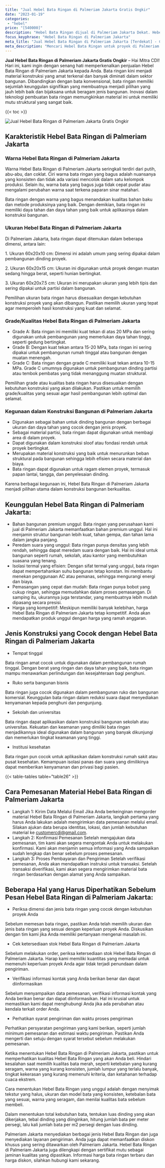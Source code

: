 ```yaml
---
title: "Jual Hebel Bata Ringan di Palmeriam Jakarta Gratis Ongkir"
date: "2023-01-19"
categories:
 - "hebel"
price: "[540000]"
description: "Hebel Bata Ringan dijual di Palmeriam Jakarta Dekat. Hebel Bata Ringan ini sering digunakan dalam proyek pembangunan sebagai bahan bangunan dinding yang kuat dan tahan lama. Silakan hubungi kami untuk informasi lebih lanjut."
focus_keyphrase: "Hebel Bata Ringan di Palmeriam Jakarta"
meta_title: "Jual Hebel Bata Ringan di Palmeriam Jakarta [Terdekat] - CDI"
meta_description: "Mencari Hebel Bata Ringan untuk proyek di Palmeriam Jakarta? Kami memiliki Hebel Bata Ringan berkualitas untuk material dinding. Raih penawaran terbaik sekarang."
---
```


**Jual Hebel Bata Ringan di Palmeriam Jakarta Gratis Ongkir** – Hai Mitra CDI! Hari ini, kami ingin dengan senang hati memperkenalkan penjualan Hebel Bata Ringan di Palmeriam Jakarta kepada Anda. Bata ringan kini menjadi material konstruksi yang amat terkenal dan banyak diminati dalam sektor bangunan. Dibandingkan dengan bata konvensional, bata ringan memiliki sejumlah keunggulan signifikan yang membuatnya menjadi pilihan yang jauh lebih baik dan bijaksana untuk beragam jenis bangunan. Inovasi dalam teknologi pembuatan bata ringan memungkinkan material ini untuk memiliki mutu struktural yang sangat baik.

{{< toc >}}

![Jual Hebel Bata Ringan di Palmeriam Jakarta Gratis Ongkir](/images/hebel/hebel-bataringan-24.jpg)

## Karakteristik Hebel Bata Ringan di Palmeriam Jakarta

### Warna Hebel Bata Ringan di Palmeriam Jakarta

Warna Hebel Bata Ringan di Palmeriam Jakarta seringkali terdiri dari putih, abu-abu, dan coklat. Ciri warna bata ringan yang bagus adalah nuansanya yang konsisten dan tidak ada variasi mencolok dalam satu kelompok produksi. Selain itu, warna bata yang bagus juga tidak cepat pudar atau mengalami perubahan warna saat terkena paparan sinar matahari.

Bata ringan dengan warna yang bagus menandakan kualitas bahan baku dan metode produksinya yang baik. Dengan demikian, bata ringan ini memiliki daya tahan dan daya tahan yang baik untuk aplikasinya dalam konstruksi bangunan.

### Ukuran Hebel Bata Ringan di Palmeriam Jakarta

Di Palmeriam Jakarta, bata ringan dapat ditemukan dalam beberapa dimensi, antara lain:

1\. Ukuran 60x20x10 cm: Dimensi ini adalah umum yang sering dipakai dalam pembangunan dinding proyek.

2\. Ukuran 60x20x15 cm: Ukuran ini digunakan untuk proyek dengan muatan sedang hingga berat, seperti hunian bertingkat.

3\. Ukuran 60x20x7.5 cm: Ukuran ini merupakan ukuran yang lebih tipis dan sering dipakai untuk partisi dalam bangunan.

Pemilihan ukuran bata ringan harus disesuaikan dengan kebutuhan konstruksi proyek yang akan dibangun. Pastikan memilih ukuran yang tepat agar memperoleh hasil konstruksi yang kuat dan selamat.

### Grade/Kualitas Hebel Bata Ringan di Palmeriam Jakarta

*   Grade A: Bata ringan ini memiliki kuat tekan di atas 20 MPa dan sering digunakan untuk pembangunan yang memerlukan daya tahan tinggi, seperti gedung bertingkat.
*   Grade B: Dengan kuat tekan antara 15-20 MPa, bata ringan ini sering dipakai untuk pembangunan rumah tinggal atau bangunan dengan muatan menengah.
*   Grade C: Bata ringan dengan grade C memiliki kuat tekan antara 10-15 MPa. Grade C umumnya digunakan untuk pembangunan dinding partisi atau tembok pembatas yang tidak menanggung muatan struktural.

Pemilihan grade atau kualitas bata ringan harus disesuaikan dengan kebutuhan konstruksi yang akan dilakukan. Pastikan untuk memilih grade/kualitas yang sesuai agar hasil pembangunan lebih optimal dan selamat.

### Kegunaan dalam Konstruksi Bangunan di Palmeriam Jakarta

*   Digunakan sebagai bahan untuk dinding bangunan dengan berbagai ukuran dan daya tahan yang cocok dengan jenis proyek.
*   Sebagai material partisi, bata ringan dapat digunakan untuk membagi area di dalam proyek.
*   Dapat digunakan dalam konstruksi sloof atau fondasi rendah untuk proyek bertingkat.
*   Merupakan material konstruksi yang baik untuk menurunkan beban struktural pada bangunan sehingga lebih efisien secara material dan biaya.
*   Bata ringan dapat digunakan untuk ragam elemen proyek, termasuk papan lantai, tangga, dan penyelesaian dinding.

Karena berbagai kegunaan ini, Hebel Bata Ringan di Palmeriam Jakarta menjadi pilihan utama dalam konstruksi bangunan berkualitas.

## Keunggulan Hebel Bata Ringan di Palmeriam Jakarta:

*   Bahan bangunan premium unggul: Bata ringan yang perusahaan kami jual di Palmeriam Jakarta memanfaatkan bahan premium unggul. Hal ini menjamin struktur bangunan lebih kuat, tahan gempa, dan tahan lama dalam jangka panjang.
*   Peredam suara yang unggul: Bata ringan punya densitas yang lebih rendah, sehingga dapat meredam suara dengan baik. Hal ini ideal untuk bangunan seperti rumah, sekolah, atau kantor yang membutuhkan suasana yang tenang.
*   Isolasi termal yang efisien: Dengan sifat termal yang unggul, bata ringan dapat mempertahankan suhu bangunan tetap konstan. Ini membantu menekan penggunaan AC atau pemanas, sehingga mengurangi energi dan biaya.
*   Pemasangan yang cepat dan mudah: Bata ringan punya bobot yang cukup ringan, sehingga memudahkan dalam proses pemasangan. Di samping itu, ukurannya juga terstandar, yang membuatnya lebih mudah dipasang secara presisi.
*   Harga yang kompetitif: Meskipun memiliki banyak kelebihan, harga Hebel Bata Ringan di Palmeriam Jakarta tetap kompetitif. Anda akan mendapatkan produk unggul dengan harga yang ramah anggaran.

## Jenis Konstruksi yang Cocok dengan Hebel Bata Ringan di Palmeriam Jakarta

*   Tempat tinggal

Bata ringan amat cocok untuk digunakan dalam pembangunan rumah tinggal. Dengan berat yang ringan dan daya tahan yang baik, bata ringan mampu menawarkan perlindungan dan kesejahteraan bagi penghuni.
*   Ruko serta bangunan bisnis

Bata ringan juga cocok digunakan dalam pembangunan ruko dan bangunan komersial. Keunggulan bata ringan dalam reduksi suara dapat menyediakan kenyamanan kepada penghuni dan pengunjung.
*   Sekolah dan universitas

Bata ringan dapat aplikasikan dalam konstruksi bangunan sekolah atau universitas. Kekuatan dan keamanan yang dimiliki bata ringan menjadikannya ideal digunakan dalam bangunan yang banyak dikunjungi dan memerlukan tingkat keamanan yang tinggi.
*   Institusi kesehatan

Bata ringan pun cocok untuk aplikasikan dalam konstruksi rumah sakit atau pusat kesehatan. Kemampuan isolasi panas dan suara yang dimilikinya dapat memberikan kenyamanan dan privasi bagi pasien.

{{< table-tables table="table26" >}}

## Cara Pemesanan Material Hebel Bata Ringan di Palmeriam Jakarta

*   Langkah 1: Kirim Data Melalui Email
Jika Anda berkeinginan mengorder material Hebel Bata Ringan di Palmeriam Jakarta, langkah pertama yang harus Anda lakukan adalah mengirimkan data pemesanan melalui email. Silakan ajukan data berupa identitas, lokasi, dan jumlah kebutuhan material ke customercdi@gmail.com.
*   Langkah 2: Konfirmasi Pemesanan
Setelah mengajukan data pemesanan, tim kami akan segera mengontak Anda untuk melakukan konfirmasi. Kami akan menjamin semua informasi yang Anda sampaikan sudah lengkap dan benar sebelum proses pemesanan.
*   Langkah 3: Proses Pembayaran dan Pengiriman
Setelah verifikasi pemesanan, Anda akan mendapatkan instruksi untuk transaksi. Setelah transaksi diverifikasi, kami akan segera mengirimkan material bata ringan berdasarkan dengan alamat yang Anda sampaikan.

## Beberapa Hal yang Harus Diperhatikan Sebelum Pesan Hebel Bata Ringan di Palmeriam Jakarta:

*   Periksa dimensi dan jenis bata ringan yang cocok dengan kebutuhan proyek Anda

Sebelum memesan bata ringan, pastikan Anda telah memilih ukuran dan jenis bata ringan yang sesuai dengan keperluan proyek Anda. Diskusikan dengan tim kami jika Anda memiliki pertanyaan mengenai masalah ini.
*   Cek ketersediaan stok Hebel Bata Ringan di Palmeriam Jakarta

Sebelum melakukan order, periksa ketersediaan stok Hebel Bata Ringan di Palmeriam Jakarta. Harap kami memiliki kuantitas yang memadai untuk memenuhi keperluan proyek Anda agar tidak terjadi penundaan dalam pengiriman.
*   Verifikasi informasi kontak yang Anda berikan benar dan dapat diinformasikan

Sebelum menyampaikan data pemesanan, verifikasi informasi kontak yang Anda berikan benar dan dapat diinformasikan. Hal ini krusial untuk memastikan kami dapat menghubungi Anda jika ada perubahan atau kendala terkait order Anda.
*   Perhatikan syarat pengiriman dan waktu proses pengiriman

Perhatikan persyaratan pengiriman yang kami berikan, seperti jumlah minimum pemesanan dan estimasi waktu pengiriman. Pastikan Anda mengerti dan setuju dengan syarat tersebut sebelum melakukan pemesanan.

Ketika menentukan Hebel Bata Ringan di Palmeriam Jakarta, pastikan untuk memperhatikan kualitas Hebel Bata Ringan yang akan Anda beli. Hindari kesalahan saat memilih kualitas bata merah, seperti ketebalan yang kurang seragam, warna yang kurang konsisten, jumlah lumpur yang terlalu banyak, tingkat kekerasan yang kurang memenuhi kriteria, dan ketahanan terhadap cuaca ekstrem.

Cara menentukan Hebel Bata Ringan yang unggul adalah dengan menyimak tekstur yang halus, ukuran dan model bata yang konsisten, ketebalan bata yang sesuai, warna yang seragam, dan menilai kualitas bata sebelum membeli.

Dalam menentukan total kebutuhan bata, tentukan luas dinding yang akan dikerjakan, tebal dinding yang diinginkan, hitung jumlah bata per meter persegi, lalu kali jumlah bata per m2 persegi dengan luas dinding.

Palmeriam Jakarta menyediakan berbagai jenis Hebel Bata Ringan dan juga menyediakan layanan pengiriman. Anda juga dapat memanfaatkan diskon khusus yang sering ditawarkan oleh Palmeriam Jakarta. Hebel Bata Ringan di Palmeriam Jakarta juga dilengkapi dengan sertifikat mutu sebagai jaminan kualitas yang dipastikan. Informasi harga bata ringan terbaru dan harga diskon, silahkan hubungi kami sekarang.